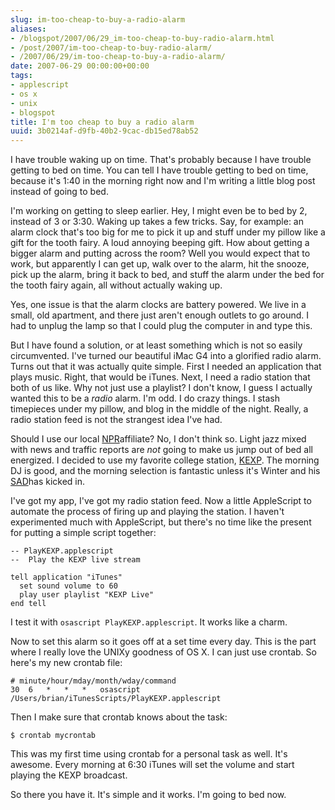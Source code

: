 ```yaml
---
slug: im-too-cheap-to-buy-a-radio-alarm
aliases:
- /blogspot/2007/06/29_im-too-cheap-to-buy-radio-alarm.html
- /post/2007/im-too-cheap-to-buy-radio-alarm/
- /2007/06/29/im-too-cheap-to-buy-a-radio-alarm/
date: 2007-06-29 00:00:00+00:00
tags:
- applescript
- os x
- unix
- blogspot
title: I'm too cheap to buy a radio alarm
uuid: 3b0214af-d9fb-40b2-9cac-db15ed78ab52
---
```

I have trouble waking up on time. That's probably because I have trouble getting to bed on time. You can tell I have trouble getting to bed on time, because it's 1:40 in the morning right now and I'm writing a little blog post instead of going to bed.
<!-- TEASER_END -->

I'm working on getting to sleep earlier. Hey, I might even be to bed by 2, instead of 3 or 3:30. Waking up takes a few tricks. Say, for example: an alarm clock that's too big for me to pick it up and stuff under my pillow like a gift for the tooth fairy. A loud annoying beeping gift. How about getting a bigger alarm and putting across the room? Well you would expect that to work, but apparently I can get up, walk over to the alarm, hit the snooze, pick up the alarm, bring it back to bed, and stuff the alarm under the bed for the tooth fairy again, all without actually waking up.

Yes, one issue is that the alarm clocks are battery powered. We live in a small, old apartment, and there just aren't enough outlets to go around. I had to unplug the lamp so that I could plug the computer in and type this.

But I have found a solution, or at least something which is not so easily circumvented. I've turned our beautiful iMac G4 into a glorified radio alarm. Turns out that it was actually quite simple. First I needed an application that plays music. Right, that would be iTunes. Next, I need a radio station that both of us like. Why not just use a playlist? I don't know, I guess I actually wanted this to be a <span style="font-style: italic;">radio</span> alarm. I'm odd. I do crazy things. I stash timepieces under my pillow, and blog in the middle of the night. Really, a radio station feed is not the strangest idea I've had.

Should I use our local [NPR](http://npr.org/)affiliate? No, I
don't think so. Light jazz mixed with news and traffic reports are *not* going
to make us jump out of bed all energized. I decided to use my favorite college
station, [KEXP](http://www.kexp.org/). The morning DJ is good, and
the morning selection is fantastic unless it's Winter and his
[SAD](http://www.sada.org.uk/)has kicked in.

I've got my app, I've got my radio station feed. Now a little AppleScript to automate the process of firing up and playing the station. I haven't experimented much with AppleScript, but there's no time like the present for putting a simple script together:

~~~applescript
-- PlayKEXP.applescript
--  Play the KEXP live stream

tell application "iTunes"
  set sound volume to 60
  play user playlist "KEXP Live"
end tell
~~~

I test it with `osascript PlayKEXP.applescript`. It works like a charm.

Now to set this alarm so it goes off at a set time every day. This is the part where I really love the UNIXy goodness of OS X. I can just use crontab. So here's my new crontab file:

    # minute/hour/mday/month/wday/command
    30  6   *   *   *   osascript /Users/brian/iTunesScripts/PlayKEXP.applescript

Then I make sure that crontab knows about the task:

    $ crontab mycrontab

This was my first time using crontab for a personal task as well. It's awesome. Every morning at 6:30 iTunes will set the volume and start playing the KEXP broadcast.

So there you have it. It's simple and it works. I'm going to bed now.